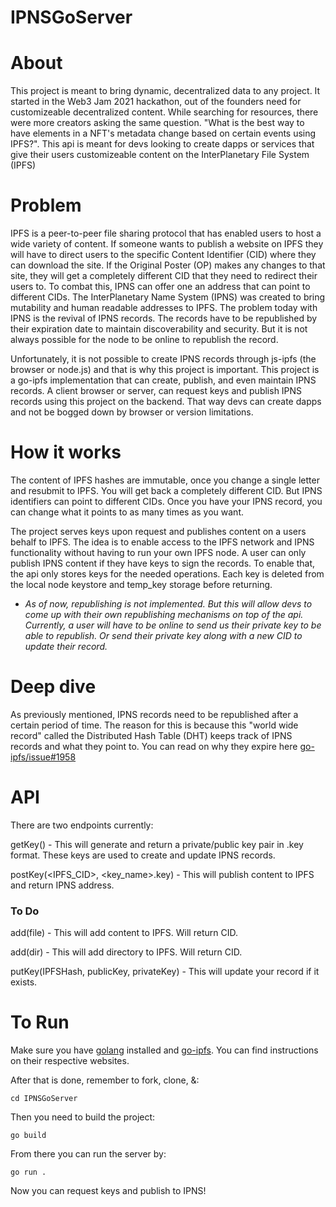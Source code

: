 # IPNSGoServer

# About 

This project is meant to bring dynamic, decentralized data to any project. It started in the Web3 Jam 2021 hackathon, out of the founders need for customizeable decentralized content. While searching for resources, there were more creators asking the same question. "What is the best way to have elements in a NFT's metadata change based on certain events using IPFS?". This api is meant for devs looking to create dapps or services that give their users customizeable content on the InterPlanetary File System (IPFS)

# Problem

IPFS is a peer-to-peer file sharing protocol that has enabled users to host a wide variety of content. If someone wants to publish a website on IPFS they will have to direct users to the specific Content Identifier (CID) where they can download the site. If the Original Poster (OP) makes any changes to that site, they will get a completely different CID that they need to redirect their users to. To combat this, IPNS can offer one an address that can point to different CIDs. The InterPlanetary Name System (IPNS) was created to bring mutability and human readable addresses to IPFS. The problem today with IPNS is the revival of IPNS records. The records have to be republished by their expiration date to maintain discoverability and security. But it is not always possible for the node to be online to republish the record.  

Unfortunately, it is not possible to create IPNS records through js-ipfs (the browser or node.js) and that is why this project is important. This project is a go-ipfs implementation that can create, publish, and even maintain IPNS records. A client browser or server, can request keys and publish IPNS records using this project on the backend. That way devs can create dapps and not be bogged down by browser or version limitations.

# How it works

The content of IPFS hashes are immutable, once you change a single letter and resubmit to IPFS. You will get back a completely different CID. But IPNS identifiers can point to different CIDs. Once you have your IPNS record, you can change what it points to as many times as you want.

The project serves keys upon request and publishes content on a users behalf to IPFS. The idea is to enable access to the IPFS network and IPNS functionality without having to run your own IPFS node. A user can only publish IPNS content if they have keys to sign the records. To enable that, the api only stores keys for the needed operations. Each key is deleted from the local node keystore and temp_key storage before returning.

- *As of now, republishing is not implemented. But this will allow devs to come up with their own republishing mechanisms on top of the api. Currently, a user will have to be online to send us their private key to be able to republish. Or send their private key along with a new CID to update their record.*

# Deep dive

As previously mentioned, IPNS records need to be republished after a certain period of time. The reason for this is because this "world wide record" called the Distributed Hash Table (DHT) keeps track of IPNS records and what they point to. You can read on why they expire here [go-ipfs/issue#1958](https://github.com/ipfs/go-ipfs/issues/1958#issuecomment-410860667)

# API 

There are two endpoints currently:

getKey() - This will generate and return a private/public key pair in .key format. These keys are used to create and update IPNS records.

postKey(<IPFS_CID>, <key_name>.key) - This will publish content to IPFS and return IPNS address.

### To Do
add(file) - This will add content to IPFS. Will return CID.

add(dir) - This will add directory to IPFS. Will return CID.

putKey(IPFSHash, publicKey, privateKey) - This will update your record if it exists.


# To Run
Make sure you have [golang](https://go.dev/doc/install) installed and [go-ipfs](https://github.com/ipfs/go-ipfs). You can find instructions on their respective websites.

After that is done, remember to fork, clone, &:

`cd IPNSGoServer`

Then you need to build the project:

`go build`

From there you can run the server by:

`go run .`

Now you can request keys and publish to IPNS!
